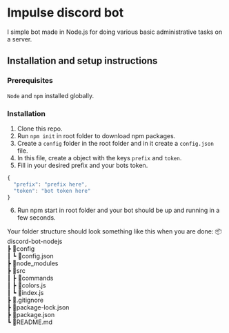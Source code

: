 # Impulse discord bot
I simple bot made in Node.js for doing various basic administrative tasks on a server.

## Installation and setup instructions
### Prerequisites
`Node` and `npm` installed globally.

### Installation
1. Clone this repo.
2. Run `npm init` in root folder to download npm packages.
3. Create a `config` folder in the root folder and in it create a `config.json` file.
4. In this file, create a object with the keys `prefix` and `token`.
5. Fill in your desired prefix and your bots token.
```javascript
{
  "prefix": "prefix here",
  "token": "bot token here"
}
```
6. Run npm start in root folder and your bot should be up and running in a few seconds.

Your folder structure should look something like this when you are done:
📦discord-bot-nodejs<br>
┣ 📂config<br>
┃ ┗ 📜config.json<br>
┣ 📂node_modules<br>
┣ 📂src<br>
 ┃ ┣ 📂commands<br>
 ┃ ┣ 📜colors.js<br>
 ┃ ┗ 📜index.js<br>
 ┣ 📜.gitignore<br>
 ┣ 📜package-lock.json<br>
 ┣ 📜package.json<br>
 ┗ 📜README.md<br>
